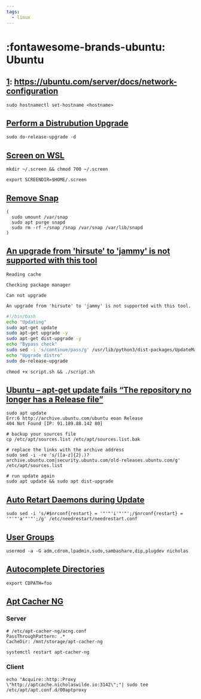 ```yaml
---
tags:
  - linux
---
```

# :fontawesome-brands-ubuntu: Ubuntu

## [1]: <https://ubuntu.com/server/docs/network-configuration>

```shell
sudo hostnamectl set-hostname <hostname>
```

## [Perform a Distrubution Upgrade](https://help.ubuntu.com/community/HirsuteUpgrades)

```shell
sudo do-release-upgrade -d
```

## [Screen on WSL](https://superuser.com/a/1284329/352242)

```shell
mkdir ~/.screen && chmod 700 ~/.screen
```

```shell title="~/.bashrc"
export SCREENDIR=$HOME/.screen
```

## [Remove Snap][1]

```shell
(
  sudo umount /var/snap
  sudo apt purge snapd
  sudo rm -rf ~/snap /snap /var/snap /var/lib/snapd
)
```

## [An upgrade from 'hirsute' to 'jammy' is not supported with this tool][2]

```shell
Reading cache

Checking package manager

Can not upgrade 

An upgrade from 'hirsute' to 'jammy' is not supported with this tool.
```

```bash title="script.sh"
#!/bin/bash
echo "Updating"
sudo apt-get update
sudo apt-get upgrade -y
sudo apt-get dist-upgrade -y
echo "Bypass check"
sudo sed -i 's/continue/pass/g' /usr/lib/python3/dist-packages/UpdateManager/Core/MetaRelease.py
echo "Upgrade distro"
sudo do-release-upgrade
```

```shell
chmod +x script.sh && ./script.sh
```

## [Ubuntu – apt-get update fails “The repository no longer has a Release file”][3]

```shell
sudo apt update
Err:6 http://archive.ubuntu.com/ubuntu eoan Release
404 Not Found [IP: 91.189.88.142 80]
```

```shell
# backup your sources file
cp /etc/apt/sources.list /etc/apt/sources.list.bak 

# replace the links with the archive address
sudo sed -i -re 's/([a-z]{2}.)?archive.ubuntu.com|security.ubuntu.com/old-releases.ubuntu.com/g' /etc/apt/sources.list

# run update again
sudo apt update && sudo apt dist-upgrade
```

## [Auto Retart Daemons during Update][4]

```shell
sudo sed -i 's/#$nrconf{restart} = '"'"'i'"'"';/$nrconf{restart} = '"'"'a'"'"';/g' /etc/needrestart/needrestart.conf
```

## [User Groups][5]

```shell
usermod -a -G adm,cdrom,lpadmin,sudo,sambashare,dip,plugdev nicholas
```

## [Autocomplete Directories][6]

`export CDPATH=foo`

## [Apt Cacher NG][7]

### Server

```
# /etc/apt-cacher-ng/acng.conf
PassThroughPattern: .*
CacheDir: /mnt/storage/apt-cacher-ng
```

```
systemctl restart apt-cacher-ng
```

### Client

```shell
echo "Acquire::http::Proxy \"http://aptcache.nicholaswilde.io:3142\";"| sudo tee /etc/apt/apt.conf.d/00aptproxy
```

[1]: <https://fedingo.com/how-to-remove-snap-in-ubuntu/>
[2]: <https://stackoverflow.com/questions/73034540>
[3]: <https://veducate.co.uk/ubuntu-apt-update-fails/>
[4]: <https://askubuntu.com/a/1421221/344358>
[5]: <https://askubuntu.com/a/1381087>
[6]: <https://superuser.com/a/571778>
[7]: <https://www.atlantic.net/vps-hosting/how-to-set-up-apt-caching-server-using-apt-cacher-ng-on-ubuntu/>
